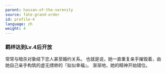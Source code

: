 ```yaml
---
parent: hassan-of-the-serenity
source: fate-grand-order
id: profile-4
language: zh
weight: 4
---
```


### 羁绊达到Lv.4后开放

常常与暗杀对象结下恋人甚至婚约关系。
也就是说，她一直重复亲手摧毁着，由她自己亲手构筑的虚无缥缈的『拟似幸福』。
渐渐地，她的精神开始错位。
